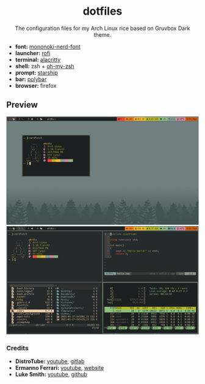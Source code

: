 <h1 align="center">dotfiles</h1>
<p align="center">
  The configuration files for my Arch Linux rice based on Gruvbox Dark theme.
</p>

+ __font:__ [mononoki-nerd-font](https://aur.archlinux.org/packages/nerd-fonts-mononoki/)
+ __launcher:__ [rofi](https://github.com/davatorium/rofi)
+ __terminal:__ [alacritty](https://github.com/alacritty/alacritty)
+ __shell:__ zsh + [oh-my-zsh](https://github.com/ohmyzsh/ohmyzsh)
+ __prompt:__ [starship](https://starship.rs/)
+ __bar:__ [polybar](https://github.com/polybar/polybar)
+ __browser:__ firefox

## Preview
![preview1](Screenshots/scrot-1.png)
![preview2](Screenshots/scrot-2.png)

### Credits
+ __DistroTube:__ [youtube](https://www.youtube.com/channel/UCVls1GmFKf6WlTraIb_IaJg), [gitlab](https://gitlab.com/dwt1)
+ __Ermanno Ferrari:__ [youtube](https://www.youtube.com/channel/UCX_WM2O-X96URC5n66G-hvw), [website](https://ermannoferrari.net/)
+ __Luke Smith:__ [youtube](https://www.youtube.com/channel/UC2eYFnH61tmytImy1mTYvhA), [github](https://github.com/LukeSmithxyz)
